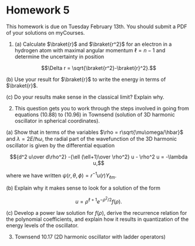 # Homework 5

This homework is due on Tuesday February 13th. You should submit a PDF of your solutions on myCourses.

1. (a) Calculate $\braket{r}$ and $\braket{r^2}$ for an electron in a hydrogen atom with maximal angular momentum $\ell=n-1$ and determine the uncertainty in position

$$\Delta r = \sqrt{\braket{r^2}-\braket{r}^2}.$$

(b) Use your result for $\braket{r}$ to write the energy in terms of $\braket{r}$.

(c) Do your results make sense in the classical limit? Explain why.


2. This question gets you to work through the steps involved in going from equations (10.88) to (10.96) in Townsend (solution of 3D harmonic oscillator in spherical coordinates).

(a) Show that in terms of the variables $\rho = r\sqrt{\mu\omega/\hbar}$ and $\lambda= 2E/\hbar\omega$, the radial part of the wavefunction of the 3D harmonic oscillator is given by the differential equation

$${d^2 u\over d\rho^2} -{\ell (\ell+1)\over \rho^2} u - \rho^2 u = -\lambda u,$$

where we have written $\psi(r,\theta,\phi) = r^{-1} u(r) Y_{\ell m}$.

(b) Explain why it makes sense to look for a solution of the form

$$u = \rho^{\ell+1} e^{-\rho^2/2} f(\rho).$$

(c) Develop a power law solution for $f(\rho)$, derive the recurrence relation for the polynomial coefficients, and explain how it results in quantization of the energy levels of the oscillator.

3. Townsend 10.17 (2D harmonic oscillator with ladder operators)
